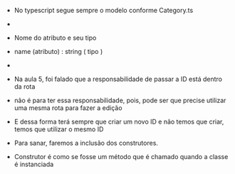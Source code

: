 * No typescript segue sempre o modelo conforme Category.ts
*
* Nome do atributo e seu tipo
* name (atributo) : string ( tipo )
*
* Na aula 5, foi falado que a responsabilidade de passar a ID está dentro da rota
* não é para ter essa responsabilidade, pois, pode ser que precise utilizar uma mesma rota para fazer a edição
* E dessa forma terá sempre que criar um novo ID e não temos que criar, temos que utilizar o mesmo ID
* Para sanar, faremos a inclusão dos construtores.

* Construtor é como se fosse um método que é chamado quando a classe é instanciada
